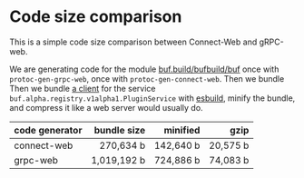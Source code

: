 # Code size comparison

This is a simple code size comparison between Connect-Web and gRPC-web.

We are generating code for the module [buf.build/bufbuild/buf](https://buf.build/bufbuild/buf)
once with `protoc-gen-grpc-web`, once with `protoc-gen-connect-web`. Then we bundle Then we bundle [a client](./src) 
for the service `buf.alpha.registry.v1alpha1.PluginService` with [esbuild](https://esbuild.github.io/),
minify the bundle, and compress it like a web server would usually do.

| code generator | bundle size        | minified               | gzip                 |
|----------------|-------------------:|-----------------------:|---------------------:|
| connect-web    | 270,634 b | 142,640 b | 20,575 b |
| grpc-web       | 1,019,192 b    | 724,886 b    | 74,083 b    |

